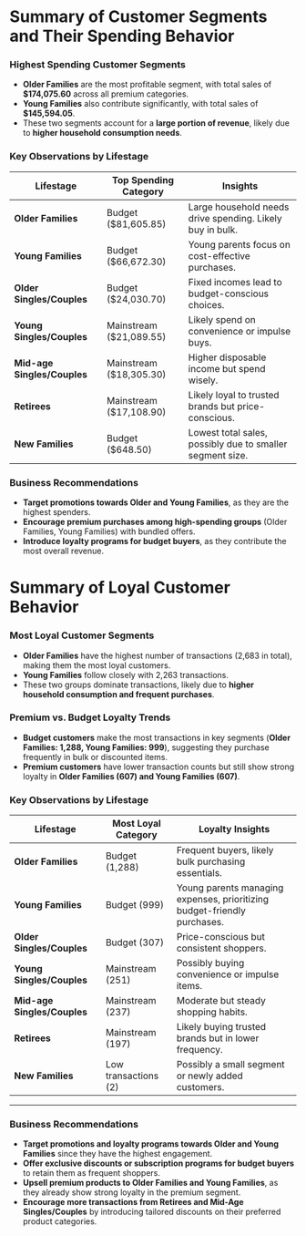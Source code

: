 # **Summary of Customer Segments and Their Spending Behavior**

### Highest Spending Customer Segments
- **Older Families** are the most profitable segment, with total sales of **$174,075.60** across all premium categories.
- **Young Families** also contribute significantly, with total sales of **$145,594.05**.
- These two segments account for a **large portion of revenue**, likely due to **higher household consumption needs**.

### Key Observations by Lifestage

| **Lifestage**               | **Top Spending Category**    | **Insights** |
|-----------------------------|-----------------------------|--------------|
| **Older Families**          | Budget ($81,605.85)        | Large household needs drive spending. Likely buy in bulk. |
| **Young Families**          | Budget ($66,672.30)        | Young parents focus on cost-effective purchases. |
| **Older Singles/Couples**   | Budget ($24,030.70)        | Fixed incomes lead to budget-conscious choices. |
| **Young Singles/Couples**   | Mainstream ($21,089.55)    | Likely spend on convenience or impulse buys. |
| **Mid-age Singles/Couples** | Mainstream ($18,305.30)    | Higher disposable income but spend wisely. |
| **Retirees**                | Mainstream ($17,108.90)    | Likely loyal to trusted brands but price-conscious. |
| **New Families**            | Budget ($648.50)           | Lowest total sales, possibly due to smaller segment size. |


### **Business Recommendations**
- **Target promotions towards Older and Young Families**, as they are the highest spenders.
- **Encourage premium purchases among high-spending groups** (Older Families, Young Families) with bundled offers.
- **Introduce loyalty programs for budget buyers**, as they contribute the most overall revenue.


# **Summary of Loyal Customer Behavior**

### Most Loyal Customer Segments
- **Older Families** have the highest number of transactions (2,683 in total), making them the most loyal customers.
- **Young Families** follow closely with 2,263 transactions.
- These two groups dominate transactions, likely due to **higher household consumption and frequent purchases**.

### Premium vs. Budget Loyalty Trends
- **Budget customers** make the most transactions in key segments (**Older Families: 1,288, Young Families: 999**), suggesting they purchase frequently in bulk or discounted items.
- **Premium customers** have lower transaction counts but still show strong loyalty in **Older Families (607) and Young Families (607)**.

### Key Observations by Lifestage

| **Lifestage**               | **Most Loyal Category**  | **Loyalty Insights** |
|-----------------------------|-------------------------|----------------------|
| **Older Families**          | Budget (1,288)         | Frequent buyers, likely bulk purchasing essentials. |
| **Young Families**          | Budget (999)           | Young parents managing expenses, prioritizing budget-friendly purchases. |
| **Older Singles/Couples**   | Budget (307)           | Price-conscious but consistent shoppers. |
| **Young Singles/Couples**   | Mainstream (251)       | Possibly buying convenience or impulse items. |
| **Mid-age Singles/Couples** | Mainstream (237)       | Moderate but steady shopping habits. |
| **Retirees**                | Mainstream (197)       | Likely buying trusted brands but in lower frequency. |
| **New Families**            | Low transactions (2)   | Possibly a small segment or newly added customers. |

---
### **Business Recommendations**
- **Target promotions and loyalty programs towards Older and Young Families** since they have the highest engagement.
- **Offer exclusive discounts or subscription programs for budget buyers** to retain them as frequent shoppers.
- **Upsell premium products to Older Families and Young Families**, as they already show strong loyalty in the premium segment.
- **Encourage more transactions from Retirees and Mid-Age Singles/Couples** by introducing tailored discounts on their preferred product categories.



